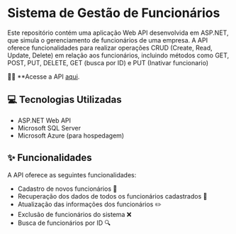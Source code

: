# Sistema de Gestão de Funcionários

Este repositório contém uma aplicação Web API desenvolvida em ASP.NET, que simula o gerenciamento de funcionários de uma empresa. A API oferece funcionalidades para realizar operações CRUD (Create, Read, Update, Delete) em relação aos funcionários, incluindo métodos como GET, POST, PUT, DELETE, GET (busca por ID) e PUT (Inativar funcionario)

👨‍💼 **Acesse a API [aqui](https://webapifuncionarios.azurewebsites.net/swagger/).

## 💻 Tecnologias Utilizadas

- ASP.NET Web API
- Microsoft SQL Server
- Microsoft Azure (para hospedagem)

## ✨ Funcionalidades

A API oferece as seguintes funcionalidades:

- Cadastro de novos funcionários 📝
- Recuperação dos dados de todos os funcionários cadastrados 👀
- Atualização das informações dos funcionários ✏️
- Exclusão de funcionários do sistema ❌
- Busca de funcionários por ID 🔍
